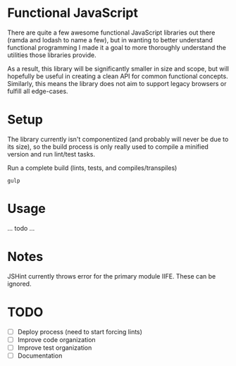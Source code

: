 Functional JavaScript
===

There are quite a few awesome functional JavaScript libraries out there (ramda and lodash to name a few), but in wanting to better understand functional programming I made it a goal to more thoroughly understand the utilities those libraries provide.

As a result, this library will be significantly smaller in size and scope, but will hopefully be useful in creating a clean API for common functional concepts. Similarly, this means the library does not aim to support legacy browsers or fulfill all edge-cases.

Setup
===

The library currently isn't componentized (and probably will never be due to its size), so the build process is only really used to compile a minified version and run lint/test tasks.

Run a complete build (lints, tests, and compiles/transpiles)

```
gulp
```

Usage
===
... todo ...

Notes
=====
JSHint currently throws error for the primary module IIFE. These can be ignored.

TODO
===
* [ ] Deploy process (need to start forcing lints)
* [ ] Improve code organization
* [ ] Improve test organization
* [ ] Documentation

